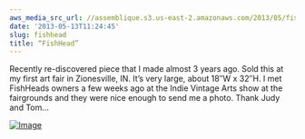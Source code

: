 ```yaml
---
aws_media_src_url: //assemblique.s3.us-east-2.amazonaws.com/2013/05/fishhead.jpg
date: '2013-05-13T11:24:45'
slug: fishhead
title: “FishHead”
---
```


 Recently re-discovered piece that I made almost 3 years ago. Sold this at my first art fair in Zionesville, IN. It’s very large, about 18″W x 32″H. I met FishHeads owners a few weeks ago at the Indie Vintage Arts show at the fairgrounds and they were nice enough to send me a photo. Thank Judy and Tom…

 [![Image](//assemblique.s3.us-east-2.amazonaws.com/2013/05/fishhead.jpg?w=430)](//assemblique.s3.us-east-2.amazonaws.com/2013/05/fishhead.jpg)